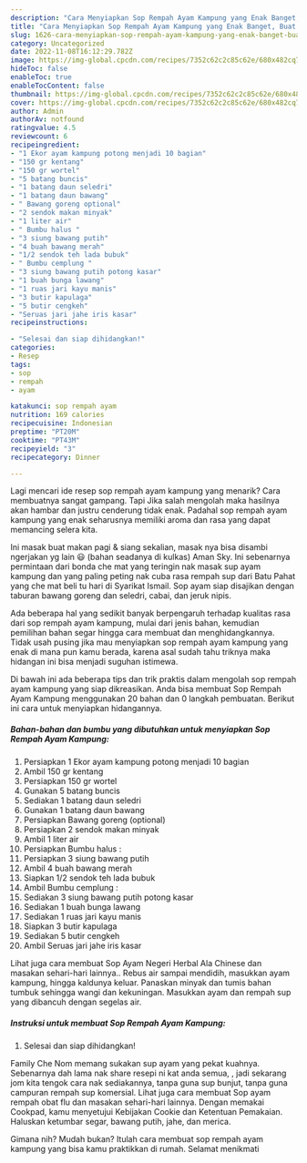 ```yaml
---
description: "Cara Menyiapkan Sop Rempah Ayam Kampung yang Enak Banget, Buat Buka Puasa Bikin Ngiler"
title: "Cara Menyiapkan Sop Rempah Ayam Kampung yang Enak Banget, Buat Buka Puasa Bikin Ngiler"
slug: 1626-cara-menyiapkan-sop-rempah-ayam-kampung-yang-enak-banget-buat-buka-puasa-bikin-ngiler
category: Uncategorized
date: 2022-11-08T16:12:29.782Z
image: https://img-global.cpcdn.com/recipes/7352c62c2c85c62e/680x482cq70/sop-rempah-ayam-kampung-foto-resep-utama.jpg
hideToc: false
enableToc: true
enableTocContent: false
thumbnail: https://img-global.cpcdn.com/recipes/7352c62c2c85c62e/680x482cq70/sop-rempah-ayam-kampung-foto-resep-utama.jpg
cover: https://img-global.cpcdn.com/recipes/7352c62c2c85c62e/680x482cq70/sop-rempah-ayam-kampung-foto-resep-utama.jpg
author: Admin
authorAv: notfound
ratingvalue: 4.5
reviewcount: 6
recipeingredient:
- "1 Ekor ayam kampung potong menjadi 10 bagian"
- "150 gr kentang"
- "150 gr wortel"
- "5 batang buncis"
- "1 batang daun seledri"
- "1 batang daun bawang"
- " Bawang goreng optional"
- "2 sendok makan minyak"
- "1 liter air"
- " Bumbu halus "
- "3 siung bawang putih"
- "4 buah bawang merah"
- "1/2 sendok teh lada bubuk"
- " Bumbu cemplung "
- "3 siung bawang putih potong kasar"
- "1 buah bunga lawang"
- "1 ruas jari kayu manis"
- "3 butir kapulaga"
- "5 butir cengkeh"
- "Seruas jari jahe iris kasar"
recipeinstructions:

- "Selesai dan siap dihidangkan!"
categories:
- Resep
tags:
- sop
- rempah
- ayam

katakunci: sop rempah ayam 
nutrition: 169 calories
recipecuisine: Indonesian
preptime: "PT20M"
cooktime: "PT43M"
recipeyield: "3"
recipecategory: Dinner

---
```



Lagi mencari ide resep sop rempah ayam kampung yang menarik? Cara membuatnya sangat gampang. Tapi Jika salah mengolah maka hasilnya akan hambar dan justru cenderung tidak enak. Padahal sop rempah ayam kampung yang enak seharusnya memiliki aroma dan rasa yang dapat memancing selera kita.


Ini masak buat makan pagi &amp; siang sekalian, masak nya bisa disambi ngerjakan yg lain 😃 (bahan seadanya di kulkas) Aman Sky. Ini sebenarnya permintaan dari bonda che mat yang teringin nak masak sup ayam kampung dan yang paling peting nak cuba rasa rempah sup dari Batu Pahat yang che mat beli tu hari di Syarikat Ismail. Sop ayam siap disajikan dengan taburan bawang goreng dan seledri, cabai, dan jeruk nipis.

Ada beberapa hal yang sedikit banyak berpengaruh terhadap kualitas rasa dari sop rempah ayam kampung, mulai dari jenis bahan, kemudian pemilihan bahan segar hingga cara membuat dan menghidangkannya. Tidak usah pusing jika mau menyiapkan sop rempah ayam kampung yang enak di mana pun kamu berada, karena asal sudah tahu triknya maka hidangan ini bisa menjadi suguhan istimewa.


Di bawah ini ada beberapa tips dan trik praktis dalam mengolah sop rempah ayam kampung yang siap dikreasikan. Anda bisa membuat Sop Rempah Ayam Kampung menggunakan 20 bahan dan 0 langkah pembuatan. Berikut ini cara untuk menyiapkan hidangannya.

<!--inarticleads1-->

##### Bahan-bahan dan bumbu yang dibutuhkan untuk menyiapkan Sop Rempah Ayam Kampung:

1. Persiapkan 1 Ekor ayam kampung potong menjadi 10 bagian
1. Ambil 150 gr kentang
1. Persiapkan 150 gr wortel
1. Gunakan 5 batang buncis
1. Sediakan 1 batang daun seledri
1. Gunakan 1 batang daun bawang
1. Persiapkan  Bawang goreng (optional)
1. Persiapkan 2 sendok makan minyak
1. Ambil 1 liter air
1. Persiapkan  Bumbu halus :
1. Persiapkan 3 siung bawang putih
1. Ambil 4 buah bawang merah
1. Siapkan 1/2 sendok teh lada bubuk
1. Ambil  Bumbu cemplung :
1. Sediakan 3 siung bawang putih potong kasar
1. Sediakan 1 buah bunga lawang
1. Sediakan 1 ruas jari kayu manis
1. Siapkan 3 butir kapulaga
1. Sediakan 5 butir cengkeh
1. Ambil Seruas jari jahe iris kasar


Lihat juga cara membuat Sop Ayam Negeri Herbal Ala Chinese dan masakan sehari-hari lainnya.. Rebus air sampai mendidih, masukkan ayam kampung, hingga kaldunya keluar. Panaskan minyak dan tumis bahan tumbuk sehingga wangi dan kekuningan. Masukkan ayam dan rempah sup yang dibancuh dengan segelas air. 

<!--inarticleads2-->

##### Instruksi untuk membuat Sop Rempah Ayam Kampung:


1. Selesai dan siap dihidangkan!

Family Che Nom memang sukakan sup ayam yang pekat kuahnya. Sebenarnya dah lama nak share resepi ni kat anda semua, , jadi sekarang jom kita tengok cara nak sediakannya, tanpa guna sup bunjut, tanpa guna campuran rempah sup komersial. Lihat juga cara membuat Sop ayam rempah obat flu dan masakan sehari-hari lainnya. Dengan memakai Cookpad, kamu menyetujui Kebijakan Cookie dan Ketentuan Pemakaian. Haluskan ketumbar segar, bawang putih, jahe, dan merica. 

Gimana nih? Mudah bukan? Itulah cara membuat sop rempah ayam kampung yang bisa kamu praktikkan di rumah. Selamat menikmati
